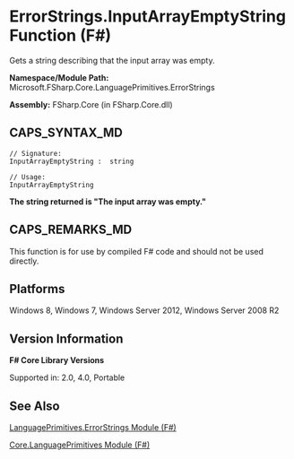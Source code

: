 # ErrorStrings.InputArrayEmptyString Function (F#)

Gets a string describing that the input array was empty.

**Namespace/Module Path:** Microsoft.FSharp.Core.LanguagePrimitives.ErrorStrings

**Assembly:** FSharp.Core (in FSharp.Core.dll)


## CAPS_SYNTAX_MD

```
// Signature:
InputArrayEmptyString :  string

// Usage:
InputArrayEmptyString
```
**The string returned is "The input array was empty."**
## CAPS_REMARKS_MD
This function is for use by compiled F# code and should not be used directly.


## Platforms
Windows 8, Windows 7, Windows Server 2012, Windows Server 2008 R2


## Version Information
**F# Core Library Versions**

Supported in: 2.0, 4.0, Portable




## See Also
[LanguagePrimitives.ErrorStrings Module &#40;F&#35;&#41;](LanguagePrimitives.ErrorStrings+Module+%28F%23%29.md)

[Core.LanguagePrimitives Module &#40;F&#35;&#41;](Core.LanguagePrimitives+Module+%28F%23%29.md)

